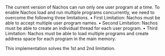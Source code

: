 The current version of Nachos can run only one user program at a time. To enable Nachos load and run multiple programs concurrently, we need to overcome the following three limitations.
• First Limitation: Nachos must be able to accept multiple user program names.
• Second Limitation: Nachos must be able to create an individual thread for each user program.
• Third Limitation: Nachos must be able to load multiple programs and create address space for each program in the main memory.

This implementation solves the 1st and 2nd limitation.
